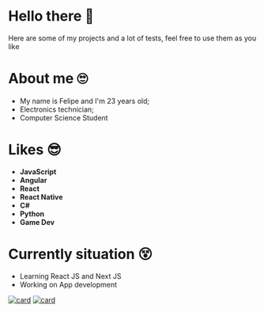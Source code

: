 # Hello there 👋
Here are some of my projects and a lot of tests, feel free to use them as you like

# About me 🙄
- My name is Felipe and I'm 23 years old;
- Electronics technician;
- Computer Science Student

# Likes 😎
- **JavaScript**
- **Angular**
- **React**
- **React Native**
- **C#**
- **Python**
- **Game Dev**

# Currently situation 😵
- Learning React JS and Next JS
- Working on App development

[![card](https://github-readme-stats.vercel.app/api/top-langs/?username=fescherer&hide=html&theme=tokyonight)](https://github.com/anuraghazra/github-readme-stats)
[![card](https://github-readme-stats.vercel.app/api?username=fescherer&theme=tokyonight&show_icons=true)](https://github.com/anuraghazra/github-readme-stats)
